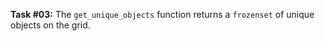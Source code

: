 **Task #03:** The `get_unique_objects` function returns a `frozenset` of unique objects on the grid.
